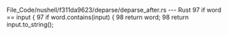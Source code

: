 File_Code/nushell/f311da9623/deparse/deparse_after.rs --- Rust
97                 if word == input {                                                                                                                        97                 if word.contains(input) {
98                     return word;                                                                                                                          98                     return input.to_string();

